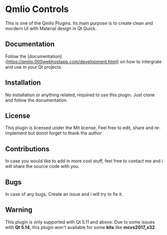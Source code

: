 # Qmlio Controls
This is one of the Qmlio Plugins. Its main purpose is to create clean and mordern UI with Material design  in Qt Quick.

## Documentation
Follow the [documentation]{https://qmlio.000webhostapp.com/development.html} on how to intergrate and use in your Qt projects.

## Installation
No installation or anything related, required to use this plugin. Just clone and follow the documentation

## License
This plugin is licensed under the Mit license, Feel free to edit, share and re-implement but donot forget to thank the author

## Contributions
In case you would like to add in more cool stuff, feel free to contact me and i will share the source code with you.

## Bugs
In case of any bugs, Create an issue and i will try to fix it.

## Warning 
This plugin is only supported with Qt 5.11 and above. 
Due to some issues with **Qt 5.14**, this plugin won't available for some **kits** like **mcvs2017_x32**.

